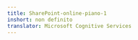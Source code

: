 ```yaml
---
title: SharePoint-online-piano-1
inshort: non definito
translator: Microsoft Cognitive Services
---
```




